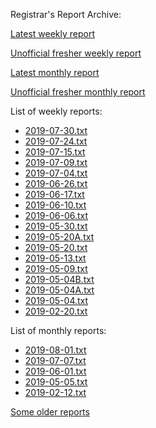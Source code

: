 Registrar's Report Archive:

[Latest weekly report](weekly/2019-07-30.txt)

[Unofficial fresher weekly report](weekly/fresh.txt)

[Latest monthly report](monthly/2019-08-01.txt)

[Unofficial fresher monthly report](monthly/fresh.txt)

List of weekly reports:

* [2019-07-30.txt](weekly/2019-07-30.txt)
* [2019-07-24.txt](weekly/2019-07-24.txt)
* [2019-07-15.txt](weekly/2019-07-15.txt)
* [2019-07-09.txt](weekly/2019-07-09.txt)
* [2019-07-04.txt](weekly/2019-07-04.txt)
* [2019-06-26.txt](weekly/2019-06-26.txt)
* [2019-06-17.txt](weekly/2019-06-17.txt)
* [2019-06-10.txt](weekly/2019-06-10.txt)
* [2019-06-06.txt](weekly/2019-06-06.txt)
* [2019-05-30.txt](weekly/2019-05-30.txt)
* [2019-05-20A.txt](weekly/2019-05-20A.txt)
* [2019-05-20.txt](weekly/2019-05-20.txt)
* [2019-05-13.txt](weekly/2019-05-13.txt)
* [2019-05-09.txt](weekly/2019-05-09.txt)
* [2019-05-04B.txt](weekly/2019-05-04B.txt)
* [2019-05-04A.txt](weekly/2019-05-04A.txt)
* [2019-05-04.txt](weekly/2019-05-04.txt)
* [2019-02-20.txt](weekly/2019-02-20.txt)

List of monthly reports:

* [2019-08-01.txt](monthly/2019-08-01.txt)
* [2019-07-07.txt](monthly/2019-07-07.txt)
* [2019-06-01.txt](monthly/2019-06-01.txt)
* [2019-05-05.txt](monthly/2019-05-05.txt)
* [2019-02-12.txt](monthly/2019-02-12.txt)

[Some older reports](Reports)
